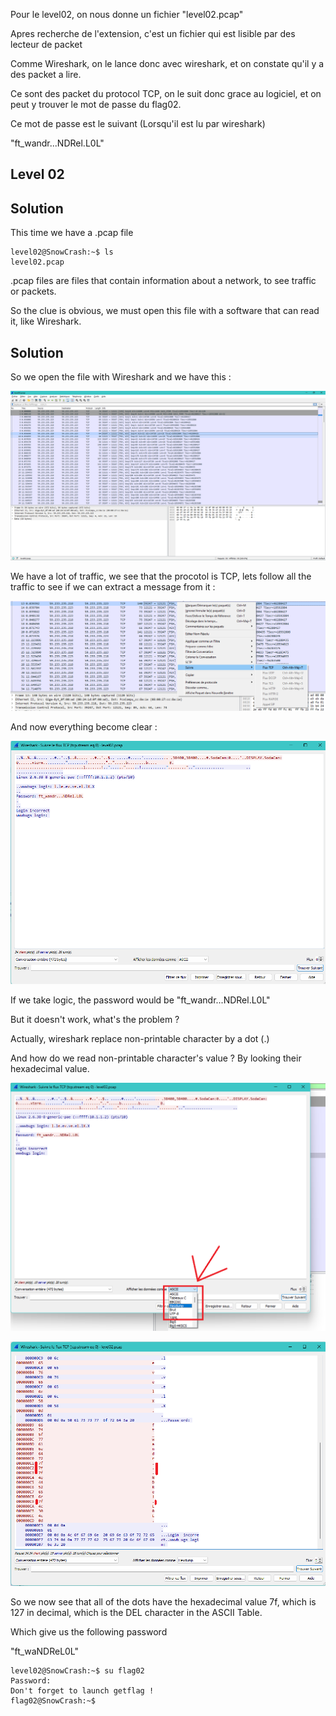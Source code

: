 Pour le level02, on nous donne un fichier "level02.pcap"

Apres recherche de l'extension, c'est un fichier qui est lisible par des lecteur de packet


Comme Wireshark, on le lance donc avec wireshark, et on constate qu'il y a des packet a lire.

Ce sont des packet du protocol TCP, on le suit donc grace au logiciel, et on peut y trouver le mot de passe du flag02.

Ce mot de passe est le suivant (Lorsqu'il est lu par wireshark)

"ft_wandr...NDRel.L0L"
## Level 02


## Solution

This time we have a .pcap file

```
level02@SnowCrash:~$ ls
level02.pcap
```

.pcap files are files that contain information about a network, to see traffic or packets.

So the clue is obvious, we must open this file with a software that can read it, like Wireshark.


## Solution

So we open the file with Wireshark and we have this :

![Wireshark](./Wireshark1.png)

We have a lot of traffic, we see that the procotol is TCP, lets follow all the traffic to see if we can extract a message from it :

![Wireshark](./Wireshark2.png)


And now everything become clear :

![Wireshark](./Wireshark3.png)


If we take logic, the password would be "ft_wandr...NDRel.L0L"

But it doesn't work, what's the problem ?


Actually, wireshark replace non-printable character by a dot (.)

And how do we read non-printable character's value ? By looking their hexadecimal value.

![Wireshark](./Wireshark4.png)


![Wireshark](./Wireshark5.png)


So we now see that all of the dots have the hexadecimal value 7f, which is 127 in decimal, which is the DEL character in the ASCII Table.

Which give us the following password

"ft_waNDReL0L"

```
level02@SnowCrash:~$ su flag02
Password:
Don't forget to launch getflag !
flag02@SnowCrash:~$
```